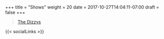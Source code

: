 +++
title = "Shows"
weight = 20
date = 2017-10-27T14:04:11-07:00
draft = false
+++

<div class="fb-container">
<div class="fb-page" data-href="http://www.facebook.com/the4dizzys/?ref=br_rs" data-tabs="events" data-small-header="true" data-adapt-container-width="true" data-hide-cover="true" data-show-facepile="true"><blockquote cite="http://www.facebook.com/the4dizzys/?ref=br_rs" class="fb-xfbml-parse-ignore"><a href="http://www.facebook.com/the4dizzys/?ref=br_rs">The Dizzys</a></blockquote></div>
</div>

<!--<div class="widget_iframe_wrapper">
	<iframe class="widget_iframe" src="http://www.reverbnation.com/widget_code/html_widget/artist_5926407?widget_id=52&amp;posted_by=artist_5926407&#038;pwc[design]=default&#038;pwc[background_color]=%23333333&#038;pwc[layout]=detailed&#038;pwc[show_map]=0&#038;pwc[size]=fit" height="100%" width="100%" frameborder="0" scrolling="no">asdf</iframe>
</div>-->

{{< socialLinks >}}